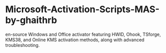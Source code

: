 # Microsoft-Activation-Scripts-MAS-by-ghaithrb
en-source Windows and Office activator featuring HWID, Ohook, TSforge, KMS38, and Online KMS activation methods, along with advanced troubleshooting.
